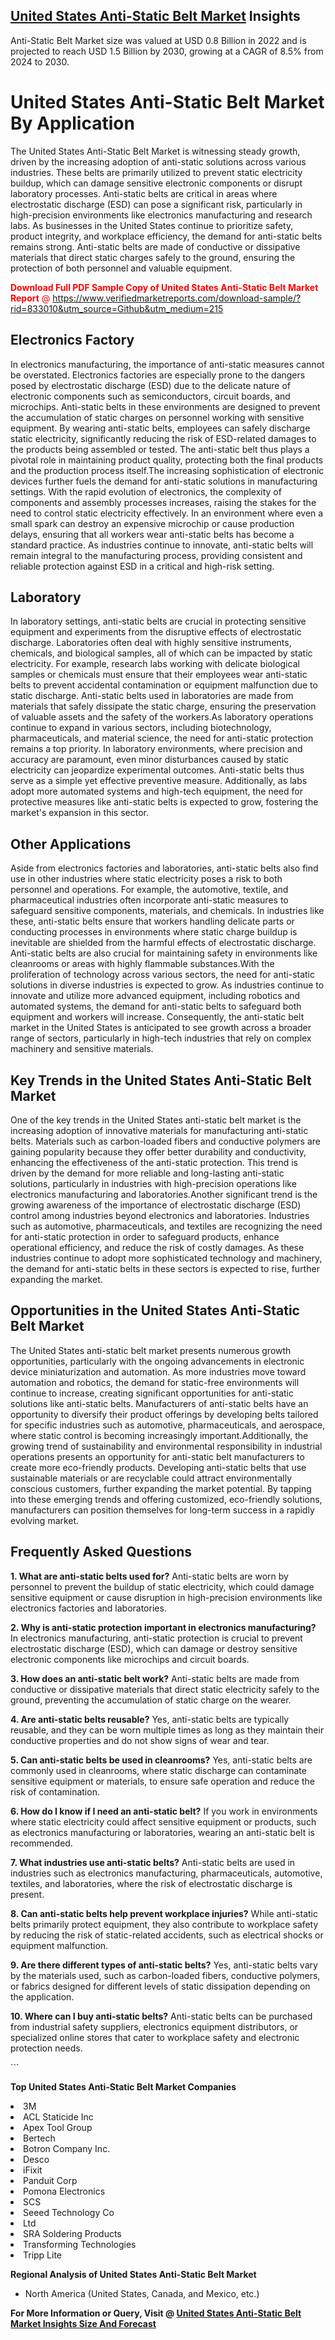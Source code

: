 <h2><a href="https://www.verifiedmarketreports.com/download-sample/?rid=833010&amp;utm_source=Github&amp;utm_medium=215" target="_blank">United States Anti-Static Belt Market</a> Insights</h2><p>Anti-Static Belt Market size was valued at USD 0.8 Billion in 2022 and is projected to reach USD 1.5 Billion by 2030, growing at a CAGR of 8.5% from 2024 to 2030.</p><p><h1>United States Anti-Static Belt Market By Application</h1><p>The United States Anti-Static Belt Market is witnessing steady growth, driven by the increasing adoption of anti-static solutions across various industries. These belts are primarily utilized to prevent static electricity buildup, which can damage sensitive electronic components or disrupt laboratory processes. Anti-static belts are critical in areas where electrostatic discharge (ESD) can pose a significant risk, particularly in high-precision environments like electronics manufacturing and research labs. As businesses in the United States continue to prioritize safety, product integrity, and workplace efficiency, the demand for anti-static belts remains strong. Anti-static belts are made of conductive or dissipative materials that direct static charges safely to the ground, ensuring the protection of both personnel and valuable equipment. <p><span class=""><span style="color: #ff0000;"><strong>Download Full PDF Sample Copy of United States Anti-Static Belt Market Report</strong> @ </span><a href="https://www.verifiedmarketreports.com/download-sample/?rid=833010&amp;utm_source=Github&amp;utm_medium=215" target="_blank">https://www.verifiedmarketreports.com/download-sample/?rid=833010&amp;utm_source=Github&amp;utm_medium=215</a></span></p></p><h2>Electronics Factory</h2><p>In electronics manufacturing, the importance of anti-static measures cannot be overstated. Electronics factories are especially prone to the dangers posed by electrostatic discharge (ESD) due to the delicate nature of electronic components such as semiconductors, circuit boards, and microchips. Anti-static belts in these environments are designed to prevent the accumulation of static charges on personnel working with sensitive equipment. By wearing anti-static belts, employees can safely discharge static electricity, significantly reducing the risk of ESD-related damages to the products being assembled or tested. The anti-static belt thus plays a pivotal role in maintaining product quality, protecting both the final products and the production process itself.The increasing sophistication of electronic devices further fuels the demand for anti-static solutions in manufacturing settings. With the rapid evolution of electronics, the complexity of components and assembly processes increases, raising the stakes for the need to control static electricity effectively. In an environment where even a small spark can destroy an expensive microchip or cause production delays, ensuring that all workers wear anti-static belts has become a standard practice. As industries continue to innovate, anti-static belts will remain integral to the manufacturing process, providing consistent and reliable protection against ESD in a critical and high-risk setting.</p><h2>Laboratory</h2><p>In laboratory settings, anti-static belts are crucial in protecting sensitive equipment and experiments from the disruptive effects of electrostatic discharge. Laboratories often deal with highly sensitive instruments, chemicals, and biological samples, all of which can be impacted by static electricity. For example, research labs working with delicate biological samples or chemicals must ensure that their employees wear anti-static belts to prevent accidental contamination or equipment malfunction due to static discharge. Anti-static belts used in laboratories are made from materials that safely dissipate the static charge, ensuring the preservation of valuable assets and the safety of the workers.As laboratory operations continue to expand in various sectors, including biotechnology, pharmaceuticals, and material science, the need for anti-static protection remains a top priority. In laboratory environments, where precision and accuracy are paramount, even minor disturbances caused by static electricity can jeopardize experimental outcomes. Anti-static belts thus serve as a simple yet effective preventive measure. Additionally, as labs adopt more automated systems and high-tech equipment, the need for protective measures like anti-static belts is expected to grow, fostering the market's expansion in this sector.</p><h2>Other Applications</h2><p>Aside from electronics factories and laboratories, anti-static belts also find use in other industries where static electricity poses a risk to both personnel and operations. For example, the automotive, textile, and pharmaceutical industries often incorporate anti-static measures to safeguard sensitive components, materials, and chemicals. In industries like these, anti-static belts ensure that workers handling delicate parts or conducting processes in environments where static charge buildup is inevitable are shielded from the harmful effects of electrostatic discharge. Anti-static belts are also crucial for maintaining safety in environments like cleanrooms or areas with highly flammable substances.With the proliferation of technology across various sectors, the need for anti-static solutions in diverse industries is expected to grow. As industries continue to innovate and utilize more advanced equipment, including robotics and automated systems, the demand for anti-static belts to safeguard both equipment and workers will increase. Consequently, the anti-static belt market in the United States is anticipated to see growth across a broader range of sectors, particularly in high-tech industries that rely on complex machinery and sensitive materials.</p><h2>Key Trends in the United States Anti-Static Belt Market</h2><p>One of the key trends in the United States anti-static belt market is the increasing adoption of innovative materials for manufacturing anti-static belts. Materials such as carbon-loaded fibers and conductive polymers are gaining popularity because they offer better durability and conductivity, enhancing the effectiveness of the anti-static protection. This trend is driven by the demand for more reliable and long-lasting anti-static solutions, particularly in industries with high-precision operations like electronics manufacturing and laboratories.Another significant trend is the growing awareness of the importance of electrostatic discharge (ESD) control among industries beyond electronics and laboratories. Industries such as automotive, pharmaceuticals, and textiles are recognizing the need for anti-static protection in order to safeguard products, enhance operational efficiency, and reduce the risk of costly damages. As these industries continue to adopt more sophisticated technology and machinery, the demand for anti-static belts in these sectors is expected to rise, further expanding the market.</p><h2>Opportunities in the United States Anti-Static Belt Market</h2><p>The United States anti-static belt market presents numerous growth opportunities, particularly with the ongoing advancements in electronic device miniaturization and automation. As more industries move toward automation and robotics, the demand for static-free environments will continue to increase, creating significant opportunities for anti-static solutions like anti-static belts. Manufacturers of anti-static belts have an opportunity to diversify their product offerings by developing belts tailored for specific industries such as automotive, pharmaceuticals, and aerospace, where static control is becoming increasingly important.Additionally, the growing trend of sustainability and environmental responsibility in industrial operations presents an opportunity for anti-static belt manufacturers to create more eco-friendly products. Developing anti-static belts that use sustainable materials or are recyclable could attract environmentally conscious customers, further expanding the market potential. By tapping into these emerging trends and offering customized, eco-friendly solutions, manufacturers can position themselves for long-term success in a rapidly evolving market.</p><h2>Frequently Asked Questions</h2><p><b>1. What are anti-static belts used for?</b> Anti-static belts are worn by personnel to prevent the buildup of static electricity, which could damage sensitive equipment or cause disruption in high-precision environments like electronics factories and laboratories.</p><p><b>2. Why is anti-static protection important in electronics manufacturing?</b> In electronics manufacturing, anti-static protection is crucial to prevent electrostatic discharge (ESD), which can damage or destroy sensitive electronic components like microchips and circuit boards.</p><p><b>3. How does an anti-static belt work?</b> Anti-static belts are made from conductive or dissipative materials that direct static electricity safely to the ground, preventing the accumulation of static charge on the wearer.</p><p><b>4. Are anti-static belts reusable?</b> Yes, anti-static belts are typically reusable, and they can be worn multiple times as long as they maintain their conductive properties and do not show signs of wear and tear.</p><p><b>5. Can anti-static belts be used in cleanrooms?</b> Yes, anti-static belts are commonly used in cleanrooms, where static discharge can contaminate sensitive equipment or materials, to ensure safe operation and reduce the risk of contamination.</p><p><b>6. How do I know if I need an anti-static belt?</b> If you work in environments where static electricity could affect sensitive equipment or products, such as electronics manufacturing or laboratories, wearing an anti-static belt is recommended.</p><p><b>7. What industries use anti-static belts?</b> Anti-static belts are used in industries such as electronics manufacturing, pharmaceuticals, automotive, textiles, and laboratories, where the risk of electrostatic discharge is present.</p><p><b>8. Can anti-static belts help prevent workplace injuries?</b> While anti-static belts primarily protect equipment, they also contribute to workplace safety by reducing the risk of static-related accidents, such as electrical shocks or equipment malfunction.</p><p><b>9. Are there different types of anti-static belts?</b> Yes, anti-static belts vary by the materials used, such as carbon-loaded fibers, conductive polymers, or fabrics designed for different levels of static dissipation depending on the application.</p><p><b>10. Where can I buy anti-static belts?</b> Anti-static belts can be purchased from industrial safety suppliers, electronics equipment distributors, or specialized online stores that cater to workplace safety and electronic protection needs.</p>```</p><p><strong>Top United States Anti-Static Belt Market Companies</strong></p><div data-test-id=""><p><li>3M</li><li> ACL Staticide Inc</li><li> Apex Tool Group</li><li> Bertech</li><li> Botron Company Inc.</li><li> Desco</li><li> iFixit</li><li> Panduit Corp</li><li> Pomona Electronics</li><li> SCS</li><li> Seeed Technology Co</li><li> Ltd</li><li> SRA Soldering Products</li><li> Transforming Technologies</li><li> Tripp Lite</li></p><div><strong>Regional Analysis of&nbsp;United States Anti-Static Belt Market</strong></div><ul><li dir="ltr"><p dir="ltr">North America&nbsp;(United States, Canada, and Mexico, etc.)</p></li></ul><p><strong>For More Information or Query, Visit @&nbsp;</strong><strong><a href="https://www.verifiedmarketreports.com/product/anti-static-belt-market/?utm_source=Github&amp;utm_medium=215" target="_blank">United States Anti-Static Belt Market Insights Size And Forecast</a></strong></p></div>
